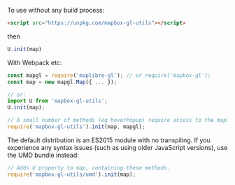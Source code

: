 To use without any build process:

```html
<script src="https://unpkg.com/mapbox-gl-utils"></script>
```

then

```js
U.init(map)
```

With Webpack etc:

```js
const mapgl = require('maplibre-gl'); // or require('mapbox-gl');
const map = new mapgl.Map({ ... });

// or:
import U from 'mapbox-gl-utils';
U.init(map);

// A small number of methods (eg hoverPopup) require access to the maplibre-gl/mapbox-gl library itself, in order to instantiate other objects.
require('mapbox-gl-utils').init(map, mapgl);
```

The default distribution is an ES2015 module with no transpiling. If you experience any syntax issues (such as using older JavaScript versions), use the UMD bundle instead:

```js
// Adds U property to map, containing these methods.
require('mapbox-gl-utils/umd').init(map);
```

